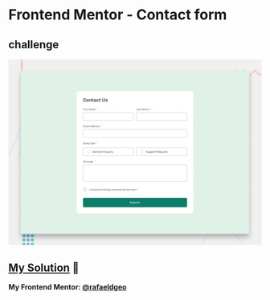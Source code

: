 # Frontend Mentor - Contact form
## challenge

![Design preview for the Contact form coding challenge](./public/desktop-preview.jpg)

## [My Solution](https://rafaeldgeo-contact-form-main.vercel.app/) 🚀
**My Frontend Mentor: [@rafaeldgeo](https://www.frontendmentor.io/profile/rafaeldgeo)**
